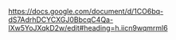 https://docs.google.com/document/d/1CO6bq-dS7AdrhDCYCXGJ0BbcqC4Qa-lXw5YoJXqkD2w/edit#heading=h.iicn9wqmrml6